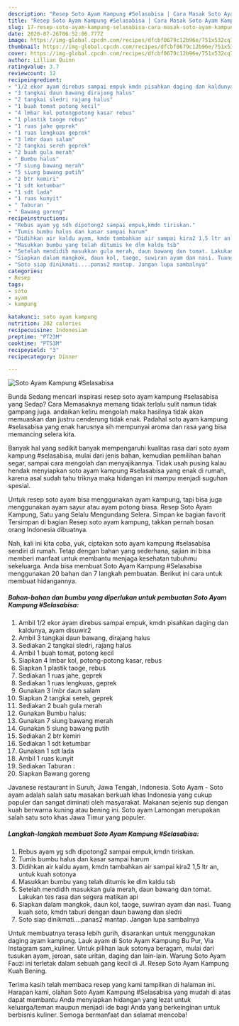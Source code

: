 ```yaml
---
description: "Resep Soto Ayam Kampung #Selasabisa | Cara Masak Soto Ayam Kampung #Selasabisa Yang Enak Dan Mudah"
title: "Resep Soto Ayam Kampung #Selasabisa | Cara Masak Soto Ayam Kampung #Selasabisa Yang Enak Dan Mudah"
slug: 17-resep-soto-ayam-kampung-selasabisa-cara-masak-soto-ayam-kampung-selasabisa-yang-enak-dan-mudah
date: 2020-07-26T06:52:06.777Z
image: https://img-global.cpcdn.com/recipes/dfcbf0679c12b96e/751x532cq70/soto-ayam-kampung-selasabisa-foto-resep-utama.jpg
thumbnail: https://img-global.cpcdn.com/recipes/dfcbf0679c12b96e/751x532cq70/soto-ayam-kampung-selasabisa-foto-resep-utama.jpg
cover: https://img-global.cpcdn.com/recipes/dfcbf0679c12b96e/751x532cq70/soto-ayam-kampung-selasabisa-foto-resep-utama.jpg
author: Lillian Quinn
ratingvalue: 3.7
reviewcount: 12
recipeingredient:
- "1/2 ekor ayam direbus sampai empuk kmdn pisahkan daging dan kaldunya ayam disuwir2"
- "3 tangkai daun bawang dirajang halus"
- "2 tangkai sledri rajang halus"
- "1 buah tomat potong kecil"
- "4 lmbar kol potongpotong kasar rebus"
- "1 plastik taoge rebus"
- "1 ruas jahe geprek"
- "1 ruas lengkuas geprek"
- "3 lmbr daun salam"
- "2 tangkai sereh geprek"
- "2 buah gula merah"
- " Bumbu halus"
- "7 siung bawang merah"
- "5 siung bawang putih"
- "2 btr kemiri"
- "1 sdt ketumbar"
- "1 sdt lada"
- "1 ruas kunyit"
- " Taburan "
- " Bawang goreng"
recipeinstructions:
- "Rebus ayam yg sdh dipotong2 sampai empuk,kmdn tiriskan."
- "Tumis bumbu halus dan kasar sampai harum"
- "Didihkan air kaldu ayam, kmdn tambahkan air sampai kira2 1,5 ltr an, untuk kuah sotonya"
- "Masukkan bumbu yang telah ditumis ke dlm kaldu tsb"
- "Setelah mendidih masukkan gula merah, daun bawang dan tomat. Lakukan tes rasa dan segera matikan api"
- "Siapkan dalam mangkok, daun kol, taoge, suwiran ayam dan nasi. Tuang kuah soto, kmdn taburi dengan daun bawang dan sledri"
- "Soto siap dinikmati....panas2 mantap. Jangan lupa sambalnya"
categories:
- Resep
tags:
- soto
- ayam
- kampung

katakunci: soto ayam kampung 
nutrition: 202 calories
recipecuisine: Indonesian
preptime: "PT23M"
cooktime: "PT53M"
recipeyield: "3"
recipecategory: Dinner

---
```



![Soto Ayam Kampung #Selasabisa](https://img-global.cpcdn.com/recipes/dfcbf0679c12b96e/751x532cq70/soto-ayam-kampung-selasabisa-foto-resep-utama.jpg)

Bunda Sedang mencari inspirasi resep soto ayam kampung #selasabisa yang Sedap? Cara Memasaknya memang tidak terlalu sulit namun tidak gampang juga. andaikan keliru mengolah maka hasilnya tidak akan memuaskan dan justru cenderung tidak enak. Padahal soto ayam kampung #selasabisa yang enak harusnya sih mempunyai aroma dan rasa yang bisa memancing selera kita.

Banyak hal yang sedikit banyak mempengaruhi kualitas rasa dari soto ayam kampung #selasabisa, mulai dari jenis bahan, kemudian pemilihan bahan segar, sampai cara mengolah dan menyajikannya. Tidak usah pusing kalau hendak menyiapkan soto ayam kampung #selasabisa yang enak di rumah, karena asal sudah tahu triknya maka hidangan ini mampu menjadi suguhan spesial.

Untuk resep soto ayam bisa menggunakan ayam kampung, tapi bisa juga menggunakan ayam sayur atau ayam potong biasa. Resep Soto Ayam Kampung, Satu yang Selalu Mengundang Selera. Simpan ke bagian favorit Tersimpan di bagian Resep soto ayam kampung, takkan pernah bosan orang Indonesia dibuatnya.


Nah, kali ini kita coba, yuk, ciptakan soto ayam kampung #selasabisa sendiri di rumah. Tetap dengan bahan yang sederhana, sajian ini bisa memberi manfaat untuk membantu menjaga kesehatan tubuhmu sekeluarga. Anda bisa membuat Soto Ayam Kampung #Selasabisa menggunakan 20 bahan dan 7 langkah pembuatan. Berikut ini cara untuk membuat hidangannya.

<!--inarticleads1-->

##### Bahan-bahan dan bumbu yang diperlukan untuk pembuatan Soto Ayam Kampung #Selasabisa:

1. Ambil 1/2 ekor ayam direbus sampai empuk, kmdn pisahkan daging dan kaldunya, ayam disuwir2
1. Ambil 3 tangkai daun bawang, dirajang halus
1. Sediakan 2 tangkai sledri, rajang halus
1. Ambil 1 buah tomat, potong kecil
1. Siapkan 4 lmbar kol, potong-potong kasar, rebus
1. Siapkan 1 plastik taoge, rebus
1. Sediakan 1 ruas jahe, geprek
1. Sediakan 1 ruas lengkuas, geprek
1. Gunakan 3 lmbr daun salam
1. Siapkan 2 tangkai sereh, geprek
1. Sediakan 2 buah gula merah
1. Gunakan  Bumbu halus:
1. Gunakan 7 siung bawang merah
1. Gunakan 5 siung bawang putih
1. Sediakan 2 btr kemiri
1. Sediakan 1 sdt ketumbar
1. Gunakan 1 sdt lada
1. Ambil 1 ruas kunyit
1. Sediakan  Taburan :
1. Siapkan  Bawang goreng


Javanese restaurant in Suruh, Jawa Tengah, Indonesia. Soto Ayam - Soto ayam adalah salah satu masakan berkuah khas Indonesia yang cukup populer dan sangat diminati oleh masyarakat. Makanan sejenis sup dengan kuah berwarna kuning atau bening ini. Soto ayam Lamongan merupakan salah satu soto khas Jawa Timur yang populer. 

<!--inarticleads2-->

##### Langkah-langkah membuat Soto Ayam Kampung #Selasabisa:

1. Rebus ayam yg sdh dipotong2 sampai empuk,kmdn tiriskan.
1. Tumis bumbu halus dan kasar sampai harum
1. Didihkan air kaldu ayam, kmdn tambahkan air sampai kira2 1,5 ltr an, untuk kuah sotonya
1. Masukkan bumbu yang telah ditumis ke dlm kaldu tsb
1. Setelah mendidih masukkan gula merah, daun bawang dan tomat. Lakukan tes rasa dan segera matikan api
1. Siapkan dalam mangkok, daun kol, taoge, suwiran ayam dan nasi. Tuang kuah soto, kmdn taburi dengan daun bawang dan sledri
1. Soto siap dinikmati....panas2 mantap. Jangan lupa sambalnya


Untuk membuatnya terasa lebih gurih, disarankan untuk menggunakan daging ayam kampung. Lauk ayam di Soto Ayam Kampung Bu Pur, Via Instagram sam_kuliner. Untuk pilihan lauk sotonya beragam, mulai dari tusukan ayam, jeroan, sate uritan, daging dan lain-lain. Warung Soto Ayam Fauzi ini terletak dalam sebuah gang kecil di Jl. Resep Soto Ayam Kampung Kuah Bening. 

Terima kasih telah membaca resep yang kami tampilkan di halaman ini. Harapan kami, olahan Soto Ayam Kampung #Selasabisa yang mudah di atas dapat membantu Anda menyiapkan hidangan yang lezat untuk keluarga/teman maupun menjadi ide bagi Anda yang berkeinginan untuk berbisnis kuliner. Semoga bermanfaat dan selamat mencoba!
